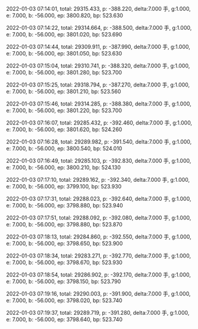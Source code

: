2022-01-03 07:14:01, total: 29315.433, p: -388.220, delta:7.000 手, g:1.000, e: 7.000, b: -56.000, ep: 3800.820, bp: 523.630

2022-01-03 07:14:22, total: 29314.664, p: -388.500, delta:7.000 手, g:1.000, e: 7.000, b: -56.000, ep: 3801.020, bp: 523.690

2022-01-03 07:14:44, total: 29309.911, p: -387.990, delta:7.000 手, g:1.000, e: 7.000, b: -56.000, ep: 3801.050, bp: 523.630

2022-01-03 07:15:04, total: 29310.741, p: -388.320, delta:7.000 手, g:1.000, e: 7.000, b: -56.000, ep: 3801.280, bp: 523.700

2022-01-03 07:15:25, total: 29318.794, p: -387.270, delta:7.000 手, g:1.000, e: 7.000, b: -56.000, ep: 3801.210, bp: 523.560

2022-01-03 07:15:46, total: 29314.285, p: -388.380, delta:7.000 手, g:1.000, e: 7.000, b: -56.000, ep: 3801.220, bp: 523.700

2022-01-03 07:16:07, total: 29285.432, p: -392.460, delta:7.000 手, g:1.000, e: 7.000, b: -56.000, ep: 3801.620, bp: 524.260

2022-01-03 07:16:28, total: 29289.982, p: -391.540, delta:7.000 手, g:1.000, e: 7.000, b: -56.000, ep: 3800.540, bp: 524.010

2022-01-03 07:16:49, total: 29285.103, p: -392.830, delta:7.000 手, g:1.000, e: 7.000, b: -56.000, ep: 3800.210, bp: 524.130

2022-01-03 07:17:10, total: 29289.162, p: -392.340, delta:7.000 手, g:1.000, e: 7.000, b: -56.000, ep: 3799.100, bp: 523.930

2022-01-03 07:17:31, total: 29288.023, p: -392.640, delta:7.000 手, g:1.000, e: 7.000, b: -56.000, ep: 3798.880, bp: 523.940

2022-01-03 07:17:51, total: 29288.092, p: -392.080, delta:7.000 手, g:1.000, e: 7.000, b: -56.000, ep: 3798.880, bp: 523.870

2022-01-03 07:18:13, total: 29284.860, p: -392.550, delta:7.000 手, g:1.000, e: 7.000, b: -56.000, ep: 3798.650, bp: 523.900

2022-01-03 07:18:34, total: 29283.271, p: -392.770, delta:7.000 手, g:1.000, e: 7.000, b: -56.000, ep: 3798.670, bp: 523.930

2022-01-03 07:18:54, total: 29286.902, p: -392.170, delta:7.000 手, g:1.000, e: 7.000, b: -56.000, ep: 3798.150, bp: 523.790

2022-01-03 07:19:16, total: 29290.003, p: -391.900, delta:7.000 手, g:1.000, e: 7.000, b: -56.000, ep: 3798.020, bp: 523.740

2022-01-03 07:19:37, total: 29289.719, p: -391.280, delta:7.000 手, g:1.000, e: 7.000, b: -56.000, ep: 3798.640, bp: 523.740